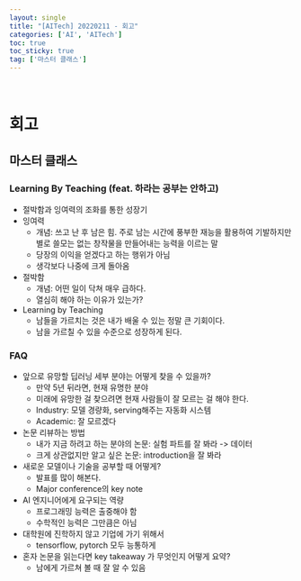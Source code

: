 ```yaml
---
layout: single
title: "[AITech] 20220211 - 회고"
categories: ['AI', 'AITech']
toc: true
toc_sticky: true
tag: ['마스터 클래스']
---
```




<br>

# 회고

## 마스터 클래스

### Learning By Teaching (feat. 하라는 공부는 안하고)

* 절박함과 잉여력의 조화를 통한 성장기
* 잉여력
  * 개념: 쓰고 난 후 남은 힘. 주로 남는 시간에 풍부한 재능을 활용하여 기발하지만 별로 쓸모는 없는 창작물을 만들어내는 능력을 이르는 말
  * 당장의 이익을 얻겠다고 하는 행위가 아님
  * 생각보다 나중에 크게 돌아옴
* 절박함
  * 개념: 어떤 일이 닥쳐 매우 급하다. 
  * 열심히 해야 하는 이유가 있는가?
* Learning by Teaching
  * 남들을 가르치는 것은 내가 배울 수 있는 정말 큰 기회이다. 
  * 남을 가르칠 수 있을 수준으로 성장하게 된다. 

### FAQ

* 앞으로 유망할 딥러닝 세부 분야는 어떻게 찾을 수 있을까?
  * 만약 5년 뒤라면, 현재 유명한 분야
  * 미래에 유망한 걸 찾으려면 현재 사람들이 잘 모르는 걸 해야 한다. 
  * Industry: 모델 경량화, serving해주는 자동화 시스템
  * Academic: 잘 모르겠다
* 논문 리뷰하는 방법
  * 내가 지금 하려고 하는 분야의 논문: 실험 파트를 잘 봐라 -> 데이터
  * 크게 상관없지만 알고 싶은 논문: introduction을 잘 봐라
* 새로운 모델이나 기술을 공부할 때 어떻게?
  * 발표를 많이 해본다. 
  * Major conference의 key note
* AI 엔지니어에게 요구되는 역량
  * 프로그래밍 능력은 출중해야 함
  * 수학적인 능력은 그만큼은 아님
* 대학원에 진학하지 않고 기업에 가기 위해서 
  * tensorflow, pytorch 모두 능통하게
* 혼자 논문을 읽는다면 key takeaway 가 무엇인지 어떻게 요약?
  * 남에게 가르쳐 볼 때 잘 알 수 있음























<br>

